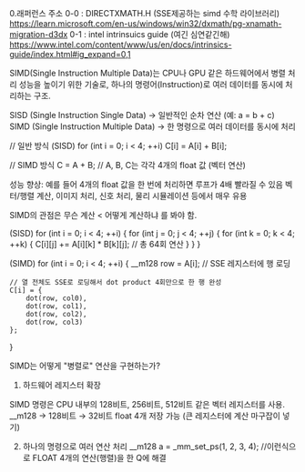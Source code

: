 0.래퍼런스 주소
0-0 : DIRECTXMATH.H (SSE제공하는 simd 수학 라이브러리)
 https://learn.microsoft.com/en-us/windows/win32/dxmath/pg-xnamath-migration-d3dx
0-1 : intel intrinsuics guide (여긴 심연같긴해) 
https://www.intel.com/content/www/us/en/docs/intrinsics-guide/index.html#ig_expand=0,1

SIMD(Single Instruction Multiple Data)는 CPU나 GPU 같은 하드웨어에서 병렬 처리 성능을 높이기 위한 기술로, 하나의 명령어(Instruction)로 여러 데이터를 동시에 처리하는 구조.

SISD (Single Instruction Single Data) → 일반적인 순차 연산 (예: a = b + c)
SIMD (Single Instruction Multiple Data) → 한 명령으로 여러 데이터를 동시에 처리

// 일반 방식 (SISD)
for (int i = 0; i < 4; ++i)
    C[i] = A[i] + B[i];

// SIMD 방식 
C = A + B;  // A, B, C는 각각 4개의 float 값 (벡터 연산)


성능 향상: 예를 들어 4개의 float 값을 한 번에 처리하면 루프가 4배 빨라질 수 있음
벡터/행렬 계산, 이미지 처리, 신호 처리, 물리 시뮬레이션 등에서 매우 유용

SIMD의 관점은 무슨 계산 < 어떻게 계산하냐 를 봐야 함. 


 (SISD)
for (int i = 0; i < 4; ++i) {
    for (int j = 0; j < 4; ++j) {
        for (int k = 0; k < 4; ++k) {
            C[i][j] += A[i][k] * B[k][j]; // 총 64회 연산
        }
    }
}

(SIMD)
for (int i = 0; i < 4; ++i) {
    __m128 row = A[i]; // SSE 레지스터에 행 로딩

    // 열 전체도 SSE로 로딩해서 dot product 4회만으로 한 행 완성
    C[i] = {
        dot(row, col0),
        dot(row, col1),
        dot(row, col2),
        dot(row, col3)
    };
}

 SIMD는 어떻게 "병렬로" 연산을 구현하는가?
1. 하드웨어 레지스터 확장

SIMD 명령은 CPU 내부의 128비트, 256비트, 512비트 같은 벡터 레지스터를 사용. 
__m128 → 128비트 → 32비트 float 4개 저장 가능 (큰 레지스터에 계산 마구잡이 넣기)

2. 하나의 명령으로 여러 연산 처리
__m128 a = _mm_set_ps(1, 2, 3, 4); //이런식으로 FLOAT 4개의 연산(행렬)을 한 Q에 해결 